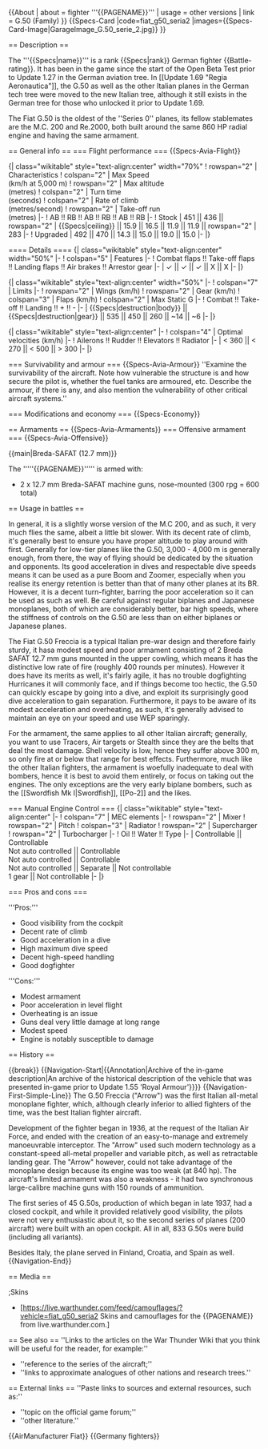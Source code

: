 {{About
| about = fighter '''{{PAGENAME}}'''
| usage = other versions
| link = G.50 (Family)
}}
{{Specs-Card
|code=fiat_g50_seria2
|images={{Specs-Card-Image|GarageImage_G.50_serie_2.jpg}}
}}

== Description ==
<!-- ''In the description, the first part should be about the history of and the creation and combat usage of the aircraft, as well as its key features. In the second part, tell the reader about the aircraft in the game. Insert a screenshot of the vehicle, so that if the novice player does not remember the vehicle by name, he will immediately understand what kind of vehicle the article is talking about.'' -->
The '''{{Specs|name}}''' is a rank {{Specs|rank}} German fighter {{Battle-rating}}. It has been in the game since the start of the Open Beta Test prior to Update 1.27 in the German aviation tree. In [[Update 1.69 "Regia Aeronautica"]], the G.50 as well as the other Italian planes in the German tech tree were moved to the new Italian tree, although it still exists in the German tree for those who unlocked it prior to Update 1.69.

The Fiat G.50 is the oldest of the ''Series 0'' planes, its fellow stablemates are the M.C. 200 and Re.2000, both built around the same 860 HP radial engine and having the same armament.

== General info ==
=== Flight performance ===
{{Specs-Avia-Flight}}
<!-- ''Describe how the aircraft behaves in the air. Speed, manoeuvrability, acceleration and allowable loads - these are the most important characteristics of the vehicle.'' -->

{| class="wikitable" style="text-align:center" width="70%"
! rowspan="2" | Characteristics
! colspan="2" | Max Speed<br>(km/h at 5,000 m)
! rowspan="2" | Max altitude<br>(metres)
! colspan="2" | Turn time<br>(seconds)
! colspan="2" | Rate of climb<br>(metres/second)
! rowspan="2" | Take-off run<br>(metres)
|-
! AB !! RB !! AB !! RB !! AB !! RB
|-
! Stock
| 451 || 436 || rowspan="2" | {{Specs|ceiling}} || 15.9 || 16.5 || 11.9 || 11.9 || rowspan="2" | 283
|-
! Upgraded
| 492 || 470 || 14.3 || 15.0 || 19.0 || 15.0
|-
|}

==== Details ====
{| class="wikitable" style="text-align:center" width="50%"
|-
! colspan="5" | Features
|-
! Combat flaps !! Take-off flaps !! Landing flaps !! Air brakes !! Arrestor gear
|-
| ✓ || ✓ || ✓ || X || X     <!-- ✓ -->
|-
|}

{| class="wikitable" style="text-align:center" width="50%"
|-
! colspan="7" | Limits
|-
! rowspan="2" | Wings (km/h)
! rowspan="2" | Gear (km/h)
! colspan="3" | Flaps (km/h)
! colspan="2" | Max Static G
|-
! Combat !! Take-off !! Landing !! + !! -
|-
| {{Specs|destruction|body}} || {{Specs|destruction|gear}} || 535 || 450 || 260 || ~14 || ~6
|-
|}

{| class="wikitable" style="text-align:center"
|-
! colspan="4" | Optimal velocities (km/h)
|-
! Ailerons !! Rudder !! Elevators !! Radiator
|-
| < 360 || < 270 || < 500 || > 300
|-
|}

=== Survivability and armour ===
{{Specs-Avia-Armour}}
''Examine the survivability of the aircraft. Note how vulnerable the structure is and how secure the pilot is, whether the fuel tanks are armoured, etc. Describe the armour, if there is any, and also mention the vulnerability of other critical aircraft systems.''

=== Modifications and economy ===
{{Specs-Economy}}

== Armaments ==
{{Specs-Avia-Armaments}}
=== Offensive armament ===
{{Specs-Avia-Offensive}}
<!-- ''Describe the offensive armament of the aircraft, if any. Describe how effective the cannons and machine guns are in a battle, and also what belts or drums are better to use. If there is no offensive weaponry, delete this subsection.'' -->
{{main|Breda-SAFAT (12.7 mm)}}

The '''''{{PAGENAME}}''''' is armed with:

* 2 x 12.7 mm Breda-SAFAT machine guns, nose-mounted (300 rpg = 600 total)

== Usage in battles ==
<!-- ''Describe the tactics of playing in the aircraft, the features of using aircraft in a team and advice on tactics. Refrain from creating a "guide" - do not impose a single point of view, but instead, give the reader food for thought. Examine the most dangerous enemies and give recommendations on fighting them. If necessary, note the specifics of the game in different modes (AB, RB, SB).'' -->
In general, it is a slightly worse version of the M.C 200, and as such, it very much flies the same, albeit a little bit slower. With its decent rate of climb, it's generally best to ensure you have proper altitude to play around with first. Generally for low-tier planes like the G.50, 3,000 - 4,000 m is generally enough, from there, the way of flying should be dedicated by the situation and opponents. Its good acceleration in dives and respectable dive speeds means it can be used as a pure Boom and Zoomer, especially when you realise its energy retention is better than that of many other planes at its BR. However, it is a decent turn-fighter, barring the poor acceleration so it can be used as such as well. Be careful against regular biplanes and Japanese monoplanes, both of which are considerably better, bar high speeds, where the stiffness of controls on the G.50 are less than on either biplanes or Japanese planes.

The Fiat G.50 Freccia is a typical Italian pre-war design and therefore fairly sturdy, it hasa  modest speed and poor armament consisting of 2 Breda SAFAT 12.7 mm guns mounted in the upper cowling, which means it has the distinctive low rate of fire (roughly 400 rounds per minutes). However it does have its merits as well, it's fairly agile, it has no trouble dogfighting Hurricanes it will commonly face, and if things become too hectic, the G.50 can quickly escape by going into a dive, and exploit its surprisingly good dive acceleration to gain separation. Furthermore, it pays to be aware of its modest acceleration and overheating, as such, it's generally advised to maintain an eye on your speed and use WEP sparingly.

For the armament, the same applies to all other Italian aircraft; generally, you want to use Tracers, Air targets or Stealth since they are the belts that deal the most damage. Shell velocity is low, hence they suffer above 300 m, so only fire at or below that range for best effects. Furthermore, much like the other Italian fighters, the armament is woefully inadequate to deal with bombers, hence it is best to avoid them entirely, or focus on taking out the engines. The only exceptions are the very early biplane bombers, such as the [[Swordfish Mk I|Swordfish]], [[Po-2]] and the likes.

=== Manual Engine Control ===
{| class="wikitable" style="text-align:center"
|-
! colspan="7" | MEC elements
|-
! rowspan="2" | Mixer
! rowspan="2" | Pitch
! colspan="3" | Radiator
! rowspan="2" | Supercharger
! rowspan="2" | Turbocharger
|-
! Oil !! Water !! Type
|-
| Controllable || Controllable<br>Not auto controlled || Controllable<br>Not auto controlled || Controllable<br>Not auto controlled || Separate || Not controllable<br>1 gear || Not controllable
|-
|}

=== Pros and cons ===
<!-- ''Summarise and briefly evaluate the vehicle in terms of its characteristics and combat effectiveness. Mark its pros and cons in the bulleted list. Try not to use more than 6 points for each of the characteristics. Avoid using categorical definitions such as "bad", "good" and the like - use substitutions with softer forms such as "inadequate" and "effective".'' -->

'''Pros:'''

* Good visibility from the cockpit
* Decent rate of climb
* Good acceleration in a dive
* High maximum dive speed
* Decent high-speed handling
* Good dogfighter

'''Cons:'''

* Modest armament
* Poor acceleration in level flight
* Overheating is an issue
* Guns deal very little damage at long range
* Modest speed
* Engine is notably susceptible to damage

== History ==
<!-- ''Describe the history of the creation and combat usage of the aircraft in more detail than in the introduction. If the historical reference turns out to be too long, take it to a separate article, taking a link to the article about the vehicle and adding a block "/History" (example: <nowiki>https://wiki.warthunder.com/(Vehicle-name)/History</nowiki>) and add a link to it here using the <code>main</code> template. Be sure to reference text and sources by using <code><nowiki><ref></ref></nowiki></code>, as well as adding them at the end of the article with <code><nowiki><references /></nowiki></code>. This section may also include the vehicle's dev blog entry (if applicable) and the in-game encyclopedia description (under <code><nowiki>=== In-game description ===</nowiki></code>, also if applicable).'' -->

{{break}}
{{Navigation-Start|{{Annotation|Archive of the in-game description|An archive of the historical description of the vehicle that was presented in-game prior to Update 1.55 'Royal Armour'}}}}
{{Navigation-First-Simple-Line}}
The G.50 Freccia ("Arrow") was the first Italian all-metal monoplane fighter, which, although clearly inferior to allied fighters of the time, was the best Italian fighter aircraft.

Development of the fighter began in 1936, at the request of the Italian Air Force, and ended with the creation of an easy-to-manage and extremely manoeuvrable interceptor. The "Arrow" used such modern technology as a constant-speed all-metal propeller and variable pitch, as well as retractable landing gear. The "Arrow" however, could not take advantage of the monoplane design because its engine was too weak (at 840 hp). The aircraft's limited armament was also a weakness - it had two synchronous large-calibre machine guns with 150 rounds of ammunition.

The first series of 45 G.50s, production of which began in late 1937, had a closed cockpit, and while it provided relatively good visibility, the pilots were not very enthusiastic about it, so the second series of planes (200 aircraft) were built with an open cockpit. All in all, 833 G.50s were build (including all variants).

Besides Italy, the plane served in Finland, Croatia, and Spain as well.
{{Navigation-End}}

== Media ==
<!-- ''Excellent additions to the article would be video guides, screenshots from the game, and photos.'' -->

;Skins
* [https://live.warthunder.com/feed/camouflages/?vehicle=fiat_g50_seria2 Skins and camouflages for the {{PAGENAME}} from live.warthunder.com.]

== See also ==
''Links to the articles on the War Thunder Wiki that you think will be useful for the reader, for example:''
* ''reference to the series of the aircraft;''
* ''links to approximate analogues of other nations and research trees.''

== External links ==
''Paste links to sources and external resources, such as:''
* ''topic on the official game forum;''
* ''other literature.''

{{AirManufacturer Fiat}}
{{Germany fighters}}